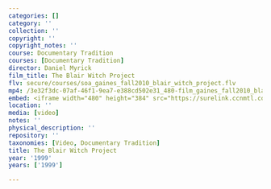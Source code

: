 ```yaml
---
categories: []
category: ''
collection: ''
copyright: ''
copyright_notes: ''
course: Documentary Tradition
courses: [Documentary Tradition]
director: Daniel Myrick
film_title: The Blair Witch Project
flv: secure/courses/soa_gaines_fall2010_blair_witch_project.flv
mp4: /3e32f3dc-07af-46f1-9ea7-e388cd502e31_480-film_gaines_fall2010_blair_witch_flv.mp4
embed: <iframe width="480" height="384" src="https://surelink.ccnmtl.columbia.edu/video/?player=mp4_secure_stream&file=/3e32f3dc-07af-46f1-9ea7-e388cd502e31_480-film_gaines_fall2010_blair_witch_flv.mp4&width=480&height=360&poster=https://d369ay3g98xik5.cloudfront.net/thumbs/2016/11/17/3e32f3dc-07af-46f1-9ea7-e388cd502e31-00001.jpg&authtype=wind"></iframe>
location: ''
media: [video]
notes: ''
physical_description: ''
repository: ''
taxonomies: [Video, Documentary Tradition]
title: The Blair Witch Project
year: '1999'
years: ['1999']

---
```

